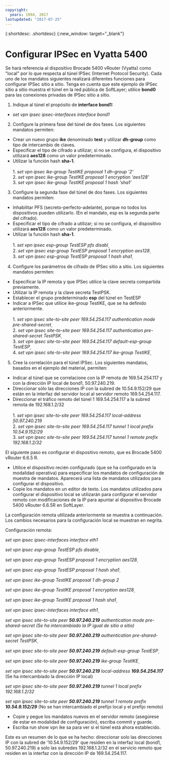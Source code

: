 ```yaml
---
copyright:
  years: 1994, 2017
lastupdated: "2017-07-25"
---
```


{:shortdesc: .shortdesc}
{:new_window: target="_blank"}

# Configurar IPSec en Vyatta 5400

Se hará referencia al dispositivo Brocade 5400 vRouter (Vyatta) como "local" por lo que respecta al túnel IPSec (Internet Protocol Security). Cada uno de los mandatos siguientes realizará diferentes funciones para configurar IPSec sitio a sitio. Tenga en cuenta que este ejemplo de IPSec sitio a sitio muestra el túnel en la red pública de SoftLayer; utilice **bond0** para las conexiones privadas de IPSec sitio a sitio.

1. Indique al túnel el propósito de **interface bond1:**

  * *set vpn ipsec ipsec-interfaces interface bond1*

2. Configure la primera fase del túnel de dos fases. Los siguientes mandatos permiten:

  * Crear un nuevo grupo **ike** denominado **test** y utilizar **dh-group** como tipo de intercambio de claves.
  * Especificar el tipo de cifrado a utilizar; si no se configura, el dispositivo utilizará **aes128** como un valor predeterminado.
  * Utilizar la función hash **sha-1**.<br/><br/>
  1\. *set vpn ipsec ike-group TestIKE proposal 1 dh-group '2'*<br/>
  2\. *set vpn ipsec ike-group TestIKE proposal 1 encryption 'aes128'*<br/>
  3\. *set vpn ipsec ike-group TestIKE proposal 1 hash 'sha1'*<br/>

3. Configure la segunda fase del túnel de dos fases. Los siguientes mandatos permiten:

  * Inhabilitar PFS (secreto-perfecto-adelante), porque no todos los dispositivos pueden utilizarlo. (En el mandato, esp es la segunda parte del cifrado).
  * Especificar el tipo de cifrado a utilizar; si no se configura, el dispositivo utilizará **aes128** como un valor predeterminado.
  * Utilizar la función hash **sha-1**.<br/><br/>
  1\. *set vpn ipsec esp-group TestESP pfs disabl۪*<br/>
  2\. *set vpn ipsec esp-group TestESP proposal 1 encryption aes128۪*<br/>
  3\. *set vpn ipsec esp-group TestESP proposal 1 hash sha1۪*<br/>

4. Configure los parámetros de cifrado de IPSec sitio a sitio. Los siguientes mandatos permiten:

  * Especificar la IP remota y que IPSec utilice la clave secreta compartida previamente.
  * Utilizar la IP remota y la clave secreta TestPSK.
  * Establecer el grupo predeterminado **esp** del túnel en TestESP
  * Indicar a IPSec que utilice ike-group TestIKE, que se ha definido anteriormente.<br/><br/>
  1\. *set vpn ipsec site-to-site peer 169.54.254.117 authentication mode pre-shared-secret۪*<br/>
  2\. *set vpn ipsec site-to-site peer 169.54.254.117 authentication pre-shared-secret TestPSK۪*<br/>
  3\. *set vpn ipsec site-to-site peer 169.54.254.117 default-esp-group TestESP۪*<br/>
  4\. *set vpn ipsec site-to-site peer 169.54.254.117 ike-group TestIKE۪*<br/>

5. Cree la correlación para el túnel IPSec. Los siguientes mandatos, basados en el ejemplo del material, permiten:

  * Indicar al túnel que se correlacione con la IP remota de 169.54.254.117 y con la dirección IP local de bond1, 50.97.240.219.
  * Direccionar sólo las direcciones IP con la subred de 10.54.9.152/29 que están en la interfaz del servidor local al servidor remoto 169.54.254.117.
  * Direccionar el tráfico remoto del túnel 1 169.54.254.117 a la subred remota de 192.168.1.2/32<br/><br/>
  1\. *set vpn ipsec site-to-site peer 169.54.254.117 local-address ۪50.97.240.219*<br/>
  2\. *set vpn ipsec site-to-site peer 169.54.254.117 tunnel 1 local prefix 10.54.9.152/29*<br/>
  3\. *set vpn ipsec site-to-site peer 169.54.254.117 tunnel 1 remote prefix 192.168.1.2/32*<br/>

El siguiente paso es configurar el dispositivo remoto, que es Brocade 5400 vRouter 6.6.5 R.

  * Utilice el dispositivo recién configurado (que se ha configurado en la modalidad operativa) para especificar los mandatos de configuración de muestra de mandatos. Aparecerá una lista de mandatos utilizados para configurar el dispositivo.
  * Copie los mandatos en un editor de texto. Los mandatos utilizados para configurar el dispositivo local se utilizarán para configurar el servidor remoto con modificaciones de la IP para apuntar al dispositivo Brocade 5400 vRouter 6.6.5R en SoftLayer.

La configuración remota utilizada anteriormente se muestra a continuación. Los cambios necesarios para la configuración local se muestran en negrita.

Configuración remota:

*set vpn ipsec ipsec-interfaces interface eth1*

*set vpn ipsec esp-group TestESP pfs disable۪*

*set vpn ipsec esp-group TestESP proposal 1 encryption aes128۪*

*set vpn ipsec esp-group TestESP proposal 1 hash sha1۪*

*set vpn ipsec ike-group TestIKE proposal 1 dh-group 2*

*set vpn ipsec ike-group TestIKE proposal 1 encryption aes128۪*

*set vpn ipsec ike-group TestIKE proposal 1 hash sha1۪*

*set vpn ipsec ipsec-interfaces interface eth1۪*

*set vpn ipsec site-to-site peer **50.97.240.219** authentication mode pre-shared-secret (Se ha intercambiado la IP igual de sitio a sitio)*

*set vpn ipsec site-to-site peer **50.97.240.219** authentication pre-shared-secret TestPSK۪*

*set vpn ipsec site-to-site peer **50.97.240.219** default-esp-group TestESP۪*

*set vpn ipsec site-to-site peer **50.97.240.219** ike-group TestIKE۪*

*set vpn ipsec site-to-site peer **50.97.240.219** local-address **169.54.254.117*** (Se ha intercambiado la dirección IP local)

*set vpn ipsec site-to-site peer **50.97.240.219** tunnel 1 local prefix 192.168.1.2/32*

*set vpn ipsec site-to-site peer **50.97.240.219** tunnel 1 remote prefix **10.54.9.152/29*** (No se han intercambiado el prefijo local y el prefijo remoto)

* Copie y pegue los mandatos nuevos en el servidor remoto (asegúrese de estar en modalidad de configuración), escriba commit y guarde.
* Escriba run show vpn ike sa para ver si el túnel está ahora establecido.

Este es un resumen de lo que se ha hecho: direccionar solo las direcciones IP con la subred de '10.54.9.152/29' que residen en la interfaz local (bond1, 50.97.240.219) a solo las subredes 192.168.1.2/32 en el servicio remoto que residen en la interfaz con la dirección IP de 169.54.254.117.
